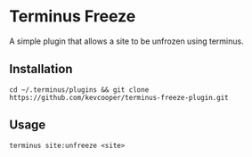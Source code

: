 # Terminus Freeze

A simple plugin that allows a site to be unfrozen using terminus.

## Installation

`cd ~/.terminus/plugins && git clone https://github.com/kevcooper/terminus-freeze-plugin.git` 

## Usage

`terminus site:unfreeze <site>`
